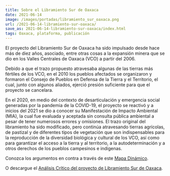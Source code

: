 ```yaml
---
title: Sobre el Libramiento Sur de Oaxaca
date: 2021-06-14
image: /images/portadas/libramiento_sur_oaxaca.png
url: /2021-06-14-libramiento-sur-oaxaca/
save_as: 2021-06-14-libramiento-sur-oaxaca/index.html
tags: Oaxaca, plataforma, publicación
---
```


El proyecto del Libramiento Sur de Oaxaca ha sido impulsado desde hace
más de diez años, asociado, entre otras cosas a la expansión minera
que se dio en los Valles Centrales de Oaxaca (VCO) a partir del 2006.

Debido a que el trazo propuesto atravesaba algunas de las tierras más
fértiles de los VCO, en el 2010 los pueblos afectados se organizaron y
formaron el Consejo de Pueblos en Defensa de la Tierra y el
Territorio, el cual, junto con algunos aliados, ejerció presión
suficiente para que el proyecto se cancelara.

En el 2020, en medio del contexto de desarticulación y emergencia
social generadas por la pandemia de la COVID-19, el proyecto se
reactivó y a inicios del 2021 se dio a conocer su Manifestación de
Impacto Ambiental (MIA), la cual fue evaluada y aceptada sin consulta
pública ambiental a pesar de tener numerosos errores y omisiones. El
trazo original del libramiento ha sido modificado, pero continúa
atravesando tierras agrícolas, de pastizal y de diferentes tipos de
vegetación que son indispensables para la reproducción de la
diversidad biológica y cultural de los VCO, así como para garantizar
el acceso a la tierra y al territorio, a la autodeterminación y a
otros derechos de los pueblos campesinos e indígenas.


Conozca los argumentos en contra a través de este [Mapa Dinámico](https://pages.uoregon.edu/adrianau/WebMapping/libramientosur/).

O descargue el [Análisis Crítico del proyecto de Libramiento Sur de Oaxaca](/docs/libramiento_sur_oaxaca.pdf).
